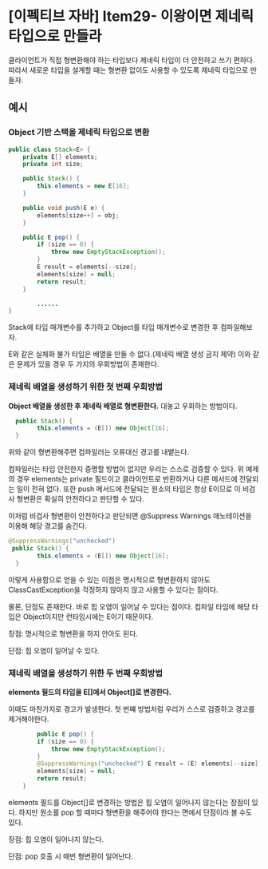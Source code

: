 # [이펙티브 자바] Item29- 이왕이면 제네릭 타입으로 만들라

클라이언트가 직접 형변환해야 하는 타입보다 제네릭 타입이 더 안전하고 쓰기 편하다. 따라서 새로운 타입을 설계할 때는 형변환 없이도 사용할 수 있도록 제네릭 타입으로 만들자.

## 예시

### Object 기반 스택을 제네릭 타입으로 변환

```java
public class Stack<E> {
    private E[] elements;
    private int size;

    public Stack() {
        this.elements = new E[16];
    }

    public void push(E e) {
        elements[size++] = obj;
    }

    public E pop() {
        if (size == 0) {
            throw new EmptyStackException();
        }
        E result = elements[--size];
        elements[size] = null;
        return result;
    }

		......
}
```

Stack에 타입 매개변수를 추가하고 Object를 타입 매개변수로 변경한 후 컴파일해보자.

E와 같은 실체화 불가 타입은 배열을 만들 수 없다.(제네릭 배열 생성 금지 제약) 이와 같은 문제가 있을 경우 두 가지의 우회방법이 존재한다.

### 제네릭 배열을 생성하기 위한 첫 번째 우회방법

**Object 배열을 생성한 후 제네릭 배열로 형변환한다.** 대놓고 우회하는 방법이다. 

```java
  public Stack() {
        this.elements = (E[]) new Object[16];
  }
```

위와 같이 형변환해주면 컴파일러는 오류대신 경고를 내뱉는다. 

컴파일러는 타입 안전한지 증명할 방법이 없지만 우리는 스스로 검증할 수 있다. 위 예제의 경우 elements는 private 필드이고 클라이언트로 반환하거나 다른 메서드에 전달되는 일이 전혀 없다. 또한 push 메서드에 전달되는 원소의 타입은 항상 E이므로 이 비검사 형변환은 확실히 안전하다고 판단할 수 있다.

이처럼 비검사 형변환이 안전하다고 판단되면 @Suppress Warnings 애노테이션을 이용해 해당 경고를 숨긴다.

```java
@SuppressWarnings("unchecked")
 public Stack() {
        this.elements = (E[]) new Object[16];
  }
```

이렇게 사용함으로 얻을 수 있는 이점은 명시적으로 형변환하지 않아도 ClassCastException을 걱정하지 않아지 않고 사용할 수 있다는 점이다. 

물론, 단점도 존재한다. 바로 힙 오염이 일어날 수 있다는 점이다. 컴파일 타임에 해당 타입은 Object이지만 런타임시에는 E이기 때문이다.

장점: 명시적으로 형변환을 하지 안아도 된다.

단점: 힙 오염이 일어날 수 있다.

### 제네릭 배열을 생성하기 위한 두 번째 우회방법

**elements 필드의 타입을 E[]에서 Object[]로 변경한다.**

이때도 마찬가지로 경고가 발생한다. 첫 번쨰 방법처럼 우리가 스스로 검증하고 경고를 제거해야한다.

```java
		public E pop() {
        if (size == 0) {
            throw new EmptyStackException();
        }
        @SuppressWarnings("unchecked") E result = (E) elements[--size];
        elements[size] = null;
        return result;
    }
```

elements 필드를 Object[]로 변경하는 방법은 힙 오염이 일어나지 않는다는 장점이 있다. 하지만 원소를 pop 할 때마다 형변환을 해주어야 한다는 면에서 단점이라 볼 수도 있다.

장점: 힙 오염이 일어나지 않는다.

단점: pop 호출 시 매번 형변환이 일어난다.